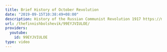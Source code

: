 ```yaml
---
title: Brief History of October Revolution
date: "2019-09-15T10:38:49+08:00"
description: History of the Russian Communist Revolution 1917 https://mltheory.wordpress.com/2017/11/08/brief-history-of-the-october-revolution/
url: /thefinnishbolshevik/99EYJVIULOE/
providers:
  youtube:
    id: 99EYJVIULOE
type: video
---
```

